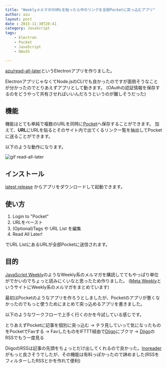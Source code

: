 ```yaml
---
title: "WeeklyメルマガのURLを貼ったら中のリンクを全部Pocketに突っ込むアプリ"
author: azu
layout: post
date : 2015-11-30T20:41
category: JavaScript
tags:
    - Electron
    - Pocket
    - JavaScript
    - OAuth

---
```


[azu/read-all-later](https://github.com/azu/read-all-later "azu/read-all-later")というElectronアプリを作りました。

ElectronアプリじゃなくてNode.jsのCLIでも良かったのですが面倒そうなことが分かったのでとりあえずアプリとして動きます。
(OAuthの認証情報を保存するのをどうやって共有させればいいんだろうというのが難しそうだった)

## 機能

機能はとても単純で複数のURLを同時に[Pocket](https://getpocket.com/)へ保存することができます。
加えて、**URL**にURLを貼るとそのサイト内で出てくるリンク一覧を抽出してPocketに送ることができます。

以下のような動作になります。

![gif read-all-later](https://efcl.info/wp-content/uploads/2015/11/read-all-later.gif)

## インストール

[latest release](https://github.com/azu/read-all-later/releases/latest)
からアプリをダウンロードして起動できます。

## 使い方

1. Login to "Pocket"
2. URLをペースト
3. (Optional)Tags や URL List を編集
4. Read All Later!

でURL ListにあるURLが全部Pocketに送信されます。

## 目的

[JavaScript Weekly](http://javascriptweekly.com/ "JavaScript Weekly")のようなWeekly系のメルマガを購読しててもやっぱり単位がでかいのでちょっと読みにくいなと思ったため作りました。
([Meta Weekly](https://azu.github.io//Meta-Weekly/ "Meta Weekly")というサイトにWeekly系のメルマガをまとめています)

最初はPocketのようなアプリを作ろうとしましたが、Pocketのアプリが悪くなかったのでもっと使うためにまとめて突っ込めるアプリを書きました。

以下のようなワークフローで上手く行くのかを今試している感じです。

とりあえずPocketに記事を個別に突っ込む -> チラ見していって気になったものをPocketでFavする -> FavしたものをIFTTT経由で[Diigo](https://www.diigo.com/ "Diigo")にブクマ -> [Diigo](https://www.diigo.com/ "Diigo")のRSSでもう一度見る

DiigoのRSSは記事の先頭をちょっとだけ出してくれるので良かった。[Inoreader](https://www.inoreader.com/ "Inoreader")がもっと良さそうでしたが、その機能は有料っぽかったので諦めました(RSSをフィルターしたRSSとかを作れて便利)
